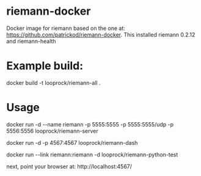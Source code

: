 # riemann-docker
Docker image for riemann based on the one at: https://github.com/patrickod/riemann-docker. This installed riemann 0.2.12 and riemann-health

# Example build:

docker build -t looprock/riemann-all .

# Usage

docker run -d --name riemann -p 5555:5555 -p 5555:5555/udp -p 5556:5556 looprock/riemann-server

docker run -d -p 4567:4567 looprock/riemann-dash

docker run --link riemann:riemann -d looprock/riemann-python-test

next, point your browser at: http://localhost:4567/
